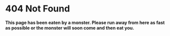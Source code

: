 # 404 Not Found



**This page has been eaten by a monster. Please run away from here as fast as possible or the monster will soon come and then eat you.**

